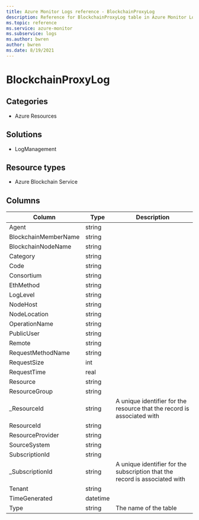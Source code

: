 ```yaml
---
title: Azure Monitor Logs reference - BlockchainProxyLog
description: Reference for BlockchainProxyLog table in Azure Monitor Logs.
ms.topic: reference
ms.service: azure-monitor
ms.subservice: logs
ms.author: bwren
author: bwren
ms.date: 8/19/2021
---
```


# BlockchainProxyLog

 

## Categories

- Azure Resources
## Solutions

- LogManagement
## Resource types

- Azure Blockchain Service




## Columns

|Column|Type|Description|
|---|---|---|
|Agent|string||
|BlockchainMemberName|string||
|BlockchainNodeName|string||
|Category|string||
|Code|string||
|Consortium|string||
|EthMethod|string||
|LogLevel|string||
|NodeHost|string||
|NodeLocation|string||
|OperationName|string||
|PublicUser|string||
|Remote|string||
|RequestMethodName|string||
|RequestSize|int||
|RequestTime|real||
|Resource|string||
|ResourceGroup|string||
|_ResourceId|string|A unique identifier for the resource that the record is associated with|
|ResourceId|string||
|ResourceProvider|string||
|SourceSystem|string||
|SubscriptionId|string||
|_SubscriptionId|string|A unique identifier for the subscription that the record is associated with|
|Tenant|string||
|TimeGenerated|datetime||
|Type|string|The name of the table|

